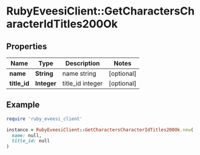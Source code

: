 # RubyEveesiClient::GetCharactersCharacterIdTitles200Ok

## Properties

| Name | Type | Description | Notes |
| ---- | ---- | ----------- | ----- |
| **name** | **String** | name string | [optional] |
| **title_id** | **Integer** | title_id integer | [optional] |

## Example

```ruby
require 'ruby_eveesi_client'

instance = RubyEveesiClient::GetCharactersCharacterIdTitles200Ok.new(
  name: null,
  title_id: null
)
```

